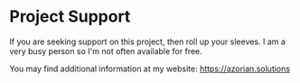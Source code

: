 # Project Support

If you are seeking support on this project, then roll up your sleeves. I am a very busy
person so I'm not often available for free.

You may find additional information at my website: https://azorian.solutions
